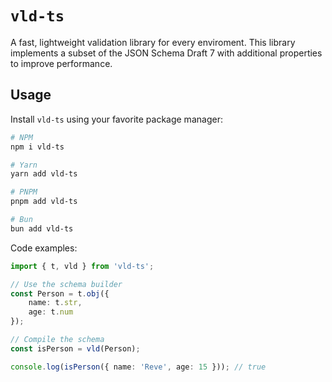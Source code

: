 # `vld-ts`
A fast, lightweight validation library for every enviroment.
This library implements a subset of the JSON Schema Draft 7 with additional properties to improve performance.

## Usage
Install `vld-ts` using your favorite package manager:
```bash
# NPM
npm i vld-ts

# Yarn
yarn add vld-ts

# PNPM
pnpm add vld-ts

# Bun
bun add vld-ts
```

Code examples:
```ts
import { t, vld } from 'vld-ts';

// Use the schema builder
const Person = t.obj({
    name: t.str,
    age: t.num
});

// Compile the schema
const isPerson = vld(Person);

console.log(isPerson({ name: 'Reve', age: 15 })); // true
```
